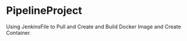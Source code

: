 # PipelineProject
Using JenkinsFile to Pull and Create and Build Docker Image and Create Container.
